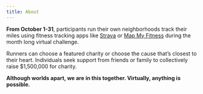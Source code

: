 ```yaml
---
title: About
---
```


**From October 1-31**, participants run their own neighborhoods track their miles using fitness tracking apps like [Strava](https://strava.com) or [Map My Fitness](http://www.mapmyfitness.com/) during the month long virtual challenge.

Runners can choose a featured charity or choose the cause that’s closest to their heart. Individuals seek support from friends or family to collectively raise $1,500,000 for charity.

**Although worlds apart, we are in this together. Virtually, anything is possible.**
